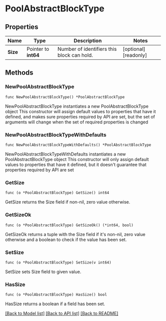 # PoolAbstractBlockType

## Properties

Name | Type | Description | Notes
------------ | ------------- | ------------- | -------------
**Size** | Pointer to **int64** | Number of identifiers this block can hold. | [optional] [readonly] 

## Methods

### NewPoolAbstractBlockType

`func NewPoolAbstractBlockType() *PoolAbstractBlockType`

NewPoolAbstractBlockType instantiates a new PoolAbstractBlockType object
This constructor will assign default values to properties that have it defined,
and makes sure properties required by API are set, but the set of arguments
will change when the set of required properties is changed

### NewPoolAbstractBlockTypeWithDefaults

`func NewPoolAbstractBlockTypeWithDefaults() *PoolAbstractBlockType`

NewPoolAbstractBlockTypeWithDefaults instantiates a new PoolAbstractBlockType object
This constructor will only assign default values to properties that have it defined,
but it doesn't guarantee that properties required by API are set

### GetSize

`func (o *PoolAbstractBlockType) GetSize() int64`

GetSize returns the Size field if non-nil, zero value otherwise.

### GetSizeOk

`func (o *PoolAbstractBlockType) GetSizeOk() (*int64, bool)`

GetSizeOk returns a tuple with the Size field if it's non-nil, zero value otherwise
and a boolean to check if the value has been set.

### SetSize

`func (o *PoolAbstractBlockType) SetSize(v int64)`

SetSize sets Size field to given value.

### HasSize

`func (o *PoolAbstractBlockType) HasSize() bool`

HasSize returns a boolean if a field has been set.


[[Back to Model list]](../README.md#documentation-for-models) [[Back to API list]](../README.md#documentation-for-api-endpoints) [[Back to README]](../README.md)


